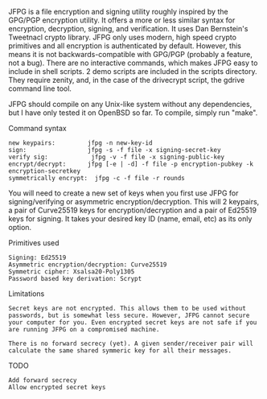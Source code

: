 JFPG is a file encryption and signing utility 
roughly inspired by the GPG/PGP encryption utility. It
offers a more or less similar  syntax for encryption,
decryption, signing, and verification. It uses
Dan Bernstein's Tweetnacl crypto library. JFPG
only uses  modern, high speed crypto primitives 
and all encryption is authenticated by default. 
However, this means it is not backwards-compatible
with GPG/PGP (probably a feature, not a bug). 
There are no interactive commands, which makes
JFPG easy to include in shell scripts. 2 demo
scripts are included in the scripts directory. They
require zenity, and, in the case of the drivecrypt script,
the gdrive command line tool. 

JFPG should compile on any Unix-like system without any
dependencies, but I have only tested it on OpenBSD so far.
To compile, simply run "make".

Command syntax

	new keypairs:         jfpg -n new-key-id
	sign:                 jfpg -s -f file -x signing-secret-key
	verify sig:   	       jfpg -v -f file -x signing-public-key
	encrypt/decrypt:      jfpg [-e | -d] -f file -p encryption-pubkey -k encryption-secretkey 
	symmetrically encrypt:	jfpg -c -f file -r rounds

You will need to create a new set of keys when you first use JFPG 
for signing/verifying or asymmetric encryption/decryption. 
This will 2 keypairs, a pair of Curve25519 keys for encryption/decryption
and a pair of Ed25519 keys for signing. It takes your desired key ID
(name, email, etc) as its only option.

Primitives used

	Signing: Ed25519
	Asymmetric encryption/decryption: Curve25519
	Symmetric cipher: Xsalsa20-Poly1305
	Password based key derivation: Scrypt
Limitations

	Secret keys are not encrypted. This allows them to be used without
	passwords, but is somewhat less secure. However, JFPG cannot secure
	your computer for you. Even encrypted secret keys are not safe if you
	are running JFPG on a compromised machine.

	There is no forward secrecy (yet). A given sender/receiver pair will
	calculate the same shared symmeric key for all their messages. 

TODO

	Add forward secrecy
	Allow encrypted secret keys

